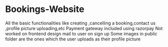 # Bookings-Website
All the basic functionalities like creating ,cancelling a booking,contact us ,profile picture uploading,etc
Payment gateway included using razorpay
Not worked on frontend design
mail to user on sign up
Some images in public folder are the ones which the user uploads as their profile picture
